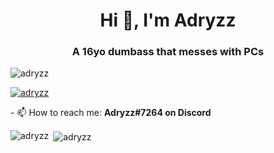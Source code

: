 
<h1 align="center">Hi 👋, I'm Adryzz</h1>
<h3 align="center">A 16yo dumbass that messes with PCs</h3> 
<p align="left"> <img src="https://komarev.com/ghpvc/?username=adryzz&label=Profile%20views&color=0e75b6&style=flat" alt="adryzz" /> </p> 
<p align="left"> <a href="https://github.com/ryo-ma/github-profile-trophy"><img src="https://github-profile-trophy.vercel.app/?username=adryzz" alt="adryzz" /></a> </p> 
- 📫 How to reach me: <b>Adryzz#7264 on Discord</b>
<p><img align="left" src="https://github-readme-stats.vercel.app/api/top-langs?username=adryzz&show_icons=true&locale=en&layout=compact" alt="adryzz" /></p> 
<p>&nbsp;<img align="center" src="https://github-readme-stats.vercel.app/api?username=adryzz&show_icons=true&locale=en" alt="adryzz" /></p>
 
